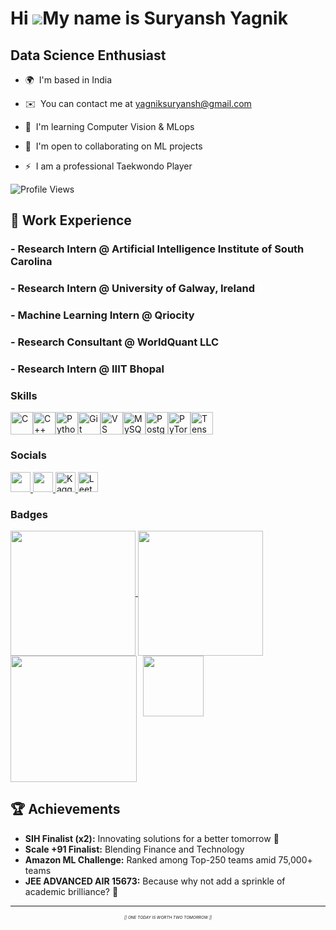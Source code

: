 Hi ![](https://user-images.githubusercontent.com/18350557/176309783-0785949b-9127-417c-8b55-ab5a4333674e.gif)My name is Suryansh Yagnik
=======================================================================================================================================

Data Science Enthusiast
-----------------------

* 🌍  I'm based in India
* ✉️  You can contact me at [yagniksuryansh@gmail.com](mailto:yagniksuryansh@gmail.com)
* 🧠  I'm learning Computer Vision & MLops
* 🤝  I'm open to collaborating on ML projects
* ⚡  I am a professional Taekwondo Player

  <div align="center">

![Profile Views](https://komarev.com/ghpvc/?username=SuryanshYagnik&color=blueviolet)

## 💼 Work Experience

### - Research Intern @ Artificial Intelligence Institute of South Carolina 

### - Research Intern @ University of Galway, Ireland

### - Machine Learning Intern @ Qriocity

### - Research Consultant @ WorldQuant LLC

### - Research Intern @ IIIT Bhopal

### Skills


<p align="left">
<a href="https://docs.microsoft.com/en-us/cpp/?view=msvc-170" target="_blank" rel="noreferrer"><img src="https://raw.githubusercontent.com/danielcranney/readme-generator/main/public/icons/skills/c-colored.svg" width="36" height="36" alt="C" /></a><a href="https://docs.microsoft.com/en-us/cpp/?view=msvc-170" target="_blank" rel="noreferrer"><img src="https://raw.githubusercontent.com/danielcranney/readme-generator/main/public/icons/skills/cplusplus-colored.svg" width="36" height="36" alt="C++" /></a><a href="https://www.python.org/" target="_blank" rel="noreferrer"><img src="https://raw.githubusercontent.com/danielcranney/readme-generator/main/public/icons/skills/python-colored.svg" width="36" height="36" alt="Python" /></a><a href="https://git-scm.com/" target="_blank" rel="noreferrer"><img src="https://raw.githubusercontent.com/danielcranney/readme-generator/main/public/icons/skills/git-colored.svg" width="36" height="36" alt="Git" /></a><a href="https://code.visualstudio.com/" target="_blank" rel="noreferrer"><img src="https://raw.githubusercontent.com/danielcranney/readme-generator/main/public/icons/skills/visualstudiocode.svg" width="36" height="36" alt="VS Code" /></a><a href="https://www.mysql.com/" target="_blank" rel="noreferrer"><img src="https://raw.githubusercontent.com/danielcranney/readme-generator/main/public/icons/skills/mysql-colored.svg" width="36" height="36" alt="MySQL" /></a><a href="https://www.postgresql.org/" target="_blank" rel="noreferrer"><img src="https://raw.githubusercontent.com/danielcranney/readme-generator/main/public/icons/skills/postgresql-colored.svg" width="36" height="36" alt="PostgreSQL" /></a><a href="https://pytorch.org/" target="_blank" rel="noreferrer"><img src="https://raw.githubusercontent.com/danielcranney/readme-generator/main/public/icons/skills/pytorch-colored.svg" width="36" height="36" alt="PyTorch" /></a><a href="https://www.tensorflow.org/" target="_blank" rel="noreferrer"><img src="https://raw.githubusercontent.com/danielcranney/readme-generator/main/public/icons/skills/tensorflow-colored.svg" width="36" height="36" alt="TensorFlow" /></a>
</p>


### Socials

<p align="left"> 
  <a href="https://www.github.com/SuryanshYagnik" target="_blank" rel="noreferrer"> 
    <picture> 
      <source media="(prefers-color-scheme: dark)" srcset="https://raw.githubusercontent.com/danielcranney/readme-generator/main/public/icons/socials/github-dark.svg" /> 
      <source media="(prefers-color-scheme: light)" srcset="https://raw.githubusercontent.com/danielcranney/readme-generator/main/public/icons/socials/github.svg" /> 
      <img src="https://raw.githubusercontent.com/danielcranney/readme-generator/main/public/icons/socials/github.svg" width="32" height="32" /> 
    </picture> 
  </a> 
  <a href="https://www.linkedin.com/in/suryansh-yagnik-03a99b253" target="_blank" rel="noreferrer"> 
    <picture> 
      <source media="(prefers-color-scheme: dark)" srcset="https://raw.githubusercontent.com/danielcranney/readme-generator/main/public/icons/socials/linkedin-dark.svg" /> 
      <source media="(prefers-color-scheme: light)" srcset="https://raw.githubusercontent.com/danielcranney/readme-generator/main/public/icons/socials/linkedin.svg" /> 
      <img src="https://raw.githubusercontent.com/danielcranney/readme-generator/main/public/icons/socials/linkedin.svg" width="32" height="32" /> 
    </picture> 
  </a> 
  <a href="https://www.kaggle.com/suryanshyagnik" target="_blank" rel="noreferrer"> 
    <img src="https://www.vectorlogo.zone/logos/kaggle/kaggle-icon.svg" width="32" height="32" alt="Kaggle" /> 
  </a> 
  <a href="https://leetcode.com/u/Novaspree/" target="_blank" rel="noreferrer"> 
    <img src="https://upload.wikimedia.org/wikipedia/commons/1/19/LeetCode_logo_black.png" width="32" height="32" alt="LeetCode" /> 
  </a> 
</p>


### Badges

<a href="#">
  <img height=200 align="center" src="https://my-stats-43gk.vercel.app/api?username=SuryanshYagnik&show_icons=true&theme=radical&hide=contribs,issues&show=discussions_answered&rank_icon=github&include_all_commits=true&card_width=150" />
</a>
<a href="#">
  <img height=200 align="center" src="https://my-stats-43gk.vercel.app/api/top-langs/?username=SuryanshYagnik&hide=html,scss,css&langs_count=8&layout=compact&theme=radical&card_width=150" />
</a>

<div style="display: flex; flex-wrap: wrap; gap: 10px;">
    <img height="202" src="https://github-readme-streak-stats-git-main-davids-projects-ad77adcc.vercel.app/?user=SuryanshYagnik&theme=radical" />
    <img height="97" src="https://github-profile-trophy.vercel.app/?username=SuryanshYagnik&theme=radical&no-frame=true&title=Stars,Followers,Commits&column=-1" />
</div>

<!-- Add spacing -->
<div style="margin-top: 20px;"></div>

## 🏆 Achievements
- **SIH Finalist (x2):** Innovating solutions for a better tomorrow 🚀  
- **Scale +91 Finalist:** Blending Finance and Technology  
- **Amazon ML Challenge:** Ranked among Top-250 teams amid 75,000+ teams  
- **JEE ADVANCED AIR 15673:** Because why not add a sprinkle of academic brilliance? 🧠

---

<p align="center" style="font-size: 0.4rem;">
  <i>|| ONE TODAY IS WORTH TWO TOMORROW ||</i>
</p>
    
